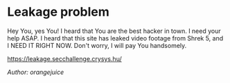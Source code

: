 # Leakage problem

Hey You, yes You! I heard that You are the best hacker in town. I need your help ASAP. I heard that this site has leaked video footage from Shrek 5, and I NEED IT RIGHT NOW. Don't worry, I will pay You handsomely.

https://leakage.secchallenge.crysys.hu/

*Author: orangejuice*